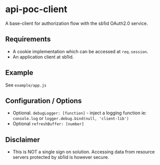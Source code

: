 # api-poc-client
A base-client for authorization flow with the sb1id OAuth2.0 service.

## Requirements
- A cookie implementation which can be accessed at `req.session`.
- An application client at sb1id.

## Example
See `example/app.js`

## Configuration / Options
- Optional. `debugLogger: [function]` - inject a logging function ie: `console.log` or `logger.debug.bind(null, 'client-lib')`
- Optional `refreshBuffer: [number]`

## Disclaimer
- This is NOT a single sign on solution. Accessing data from resource servers protected by sb1id is however secure.
